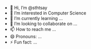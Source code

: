 - 👋 Hi, I’m @sthtsay
- 👀 I’m interested in Computer Science
- 🌱 I’m currently learning ...
- 💞️ I’m looking to collaborate on ...
- 📫 How to reach me ...
- 😄 Pronouns: ...
- ⚡ Fun fact: ...

<!---
sthtsay/sthtsay is a ✨ special ✨ repository because its `README.md` (this file) appears on your GitHub profile.
You can click the Preview link to take a look at your changes.
--->
